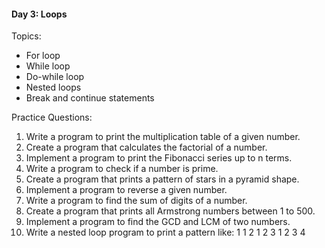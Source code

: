 #### Day 3: Loops
Topics:
- For loop
- While loop
- Do-while loop
- Nested loops
- Break and continue statements

Practice Questions:
1. Write a program to print the multiplication table of a given number.
2. Create a program that calculates the factorial of a number.
3. Implement a program to print the Fibonacci series up to n terms.
4. Write a program to check if a number is prime.
5. Create a program that prints a pattern of stars in a pyramid shape.
6. Implement a program to reverse a given number.
7. Write a program to find the sum of digits of a number.
8. Create a program that prints all Armstrong numbers between 1 to 500.
9. Implement a program to find the GCD and LCM of two numbers.
10. Write a nested loop program to print a pattern like:
   1
   1 2
   1 2 3
   1 2 3 4
